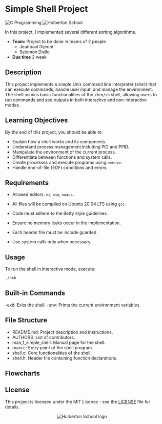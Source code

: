 # Simple Shell Project

![C Programming](https://img.shields.io/badge/C-Programming-blue.svg)
![Holberton School](https://img.shields.io/badge/Holberton-School-red.svg)

In this project, I implemented several different sorting algorithms.

* **Team:** Project to be done in teams of 2 people
  - Jeanpaul Dijeont
  - Salomon Diallo
* **Due time** 2 week 

## Description

This project implements a simple Unix command line interpreter (shell) that can execute commands, handle user input, and manage the environment. The shell mimics basic functionalities of the `/bin/sh` shell, allowing users to run commands and see outputs in both interactive and non-interactive modes.

## Learning Objectives

By the end of this project, you should be able to:

- Explain how a shell works and its components.
- Understand process management including PID and PPID.
- Manipulate the environment of the current process.
- Differentiate between functions and system calls.
- Create processes and execute programs using `execve`.
- Handle end-of-file (EOF) conditions and errors.

## Requirements

- Allowed editors: `vi`, `vim`, `emacs`.
- All files will be compiled on Ubuntu 20.04 LTS using `gcc`.

- Code must adhere to the Betty style guidelines.
- Ensure no memory leaks occur in the implementation.
- Each header file must be include guarded.
- Use system calls only when necessary.

## Usage

To run the shell in interactive mode, execute:
```bash
./hsh
```

## Built-in Commands

-exit: Exits the shell.
-env: Prints the current environment variables.

## File Structure

- README.md: Project description and instructions.
- AUTHORS: List of contributors.
- man_1_simple_shell: Manual page for the shell.
- main.c: Entry point of the shell program.
- shell.c: Core functionalities of the shell.
- shell.h: Header file containing function declarations.

## Flowcharts 











## License

This project is licensed under the MIT License - see the [LICENSE](LICENSE) file for details.


<p align="center">
  <img
   src="https://cdn.prod.website-files.com/64107f65f30b69371e3d6bfa/65c6179aa44b63fa4f31e7ad_Holberton-Logo-Cherry.svg"
   alt="Holberton School logo">
</p>